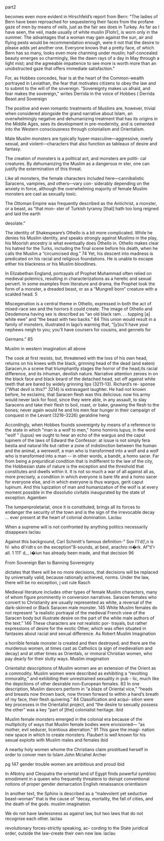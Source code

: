 part2

becomes even more evident in Hirschfeld’s report from Bern: "The ladies of Bern have been reproached for sequestering their faces from the profane gaze of men by means of veils, just as the fair sex does in Turkey. As far as I have seen, the veil, made usually of white muslin [Flohr], is worn only in the summer. The advantages that a woman may gain against the sun, air and flying pests would be recommendation enough, were it not that the desire to please adds yet another one. Everyone knows that a pretty face, of which Bern has so many, looks even more charming under muslin; half-concealed beauty emerges so charmingly, like the dawn rays of a day in May through a light mist; and the agreeable impatience to see more is worth more than an unobstructed gaze that offers immediate satisfaction."

For, as Hobbes concedes, fear is at the heart of the Common-wealth portrayed in Leviathan, the fear that motivates citizens to obey the law and to submit to the will of the sovereign. “Sovereignty makes us afraid, and fear makes the sovereign,” writes Derrida in the voice of Hobbes (  Derrida Beast and Sovereign


The positive and even romantic treatments of Muslims are, however, trivial when considered alongside the grand narrative about Islam, an overwhelmingly negative and dehumanizing treatment that has its origins in the Middle Ages, sees its development in pre-modernity, and is cemented into the Western consciousness through colonialism and Orientalism.

Male Muslim monsters are typically hyper-masculine—aggressive, overly sexual, and violent—characters that also function as tableaux of desire and fantasy.

The creation of monsters is a political act, and monsters are politi- cal creatures.
By dehumanizing the Muslim as a dangerous m ster, one can justify the extermination of this threat.

Like all monsters, the female characters included here—cannibalistic Saracens, vampires, and others—vary con- siderably depending on the anxiety in force, although the overwhelming majority of female Muslim monsters are cast as sexually toxic.

The Ottoman Empire was frequently described as the Antichrist, a monster, or a beast, as “that mon- ster of Turkish tyranny [that] hath too long reigned and laid the earth

desolate.”

The identity of Shakespeare’s Othello is a bit more complicated. While he denies his Muslim identity, and speaks strongly against Muslims in the play, his Moorish ancestry is what eventually does Othello in. Othello makes clear his hatred for the Turks, including the final scene before his death, when he calls the Muslim a “circumcised dog.” 74 Yet, his descent into madness is predicated on his racial and religious foundations. He is unable to escape either his blackness or his Muslim bloodlines.

In Elizabethan England, portrayals of Prophet Muhammad often relied on medieval polemics, resulting in characterizations as a heretic and sexual pervert. In some examples from literature and drama, the Prophet took the form of a monster, a dreaded beast, or as a “Mungrell born” creature with a scalded head. 5

Miscegenation is a central theme in Othello, expressed in both the act of mixed-race sex and the horrors it could create. The image of Othello and Desdemona having sex is described as “an old black ram. . . tupping [a] white ewe” and “the beast with two backs.” 84 This union would result in a family of monsters, illustrated in Iago’s warning that, “[y]ou’ll have your nephews neigh to you; you’ll have coursers for cousins, and gennets for

Germans.” 85

Muslim in western imagination all above

The cook at first resists, but, threatened with the loss of his own head, returns on his knees with the black, grinning head of the dead (and eaten) Saracen,in a scene that triumphantly stages the horror of the head,its racial difference, and its inhuman, devilish nature. Narrative attention zeroes in on the black face and black beard of the detached head, set off against white teeth that are bared by widely grinning lips (3211–13). Richard’s re- sponse (“What devil is this?” 3214) is extravagant laughter. He had not known before, he exclaims, that Saracen flesh was this delicious: now his army would never lack for food, since they were able, in any assault, to slay Saracens and take their flesh to boil, roast, or bake, gnawing the flesh to the bones; never again would he and his men fear hunger in their campaign of conquest in the Levant (3216–3226) geraldine heng

Accordingly, when Hobbes founds sovereignty by means of a reference to the state in which "man is a wolf to men," homo hominis lupus, in the word "wolf " (lupus) we ought to hear an echo of the wargus and the caput lupinem of the laws of Edward the Confessor: at issue is not simply fera bestia and natural life but rather a zone of indistinction between the human and the animal, a werewolf, a man who is transformed into a wolf and a wolf who is transformed into a man -- in other words, a bandit, a homo sacer. Far from being a prejuridical condition that is indifferent to the law of the city, the Hobbesian state of nature is the exception and the threshold that constitutes and dwells within it. It is not so much a war of all against all as, more precisely, a condition in which everyone is bare life and a homo sacer for everyone else, and in which everyone is thus wargus, gerit caput lupinum. And this lupization of man and humanization of the wolf is at every moment possible in the dissolutio civitatis inaugurated by the state of exception. Agamben

The lumpenproletariat, once it is constituted, brings all its forces to endanger the security of the town and is the sign of the irrevocable decay … ever present at the heart of colonial domination. Laclau

When a supreme will is not confronted by anything politics necessarily disappears laclau

Against this background, Carl Schmitt's famous definition-" Sov­ l'l'd(!,n is hl· who dl'ridt·s on the exception"8-sounds, at best, anachro­ ni�rk. Af"tl'r all. 1 111' d,., i�iun has already been made, and that decision 96

From Sovereign Ban to Banning Sovereignty

dictates that there will be no more decisions, that decisions will be replaced by universally valid, because rationally achieved, norms. Under the law, there will be no exception, j ust rule Rasch

Medieval literature includes other types of female Muslim characters, many of whom figure prominently in conversion narratives. Saracen females who convert to Christianity are usually represented as white, a reversal of the dark-skinned or Black Saracen male monster. 145 White Muslim females do not represent “a realistic portrayal of the medieval French view of the Saracen body but illustrate desire on the part of the white male authors of the text.” 146 These characters are not realistic por- trayals, but rather expressions of desire for the exotic Other, which was often situated in fantasies about racial and sexual difference. As Robert Muslim Imagination

a horrible female monster is created and then destroyed; and there are the murderous women, at times cast as Catholics (a sign of medievalism and decay) and at other times as Orientals, or immoral Christian women, who pay dearly for their slutty ways. Muslim imagination

Orientalist descriptions of Muslim women are an extension of the Orient as a commodity. Muslim women were described as exhibiting a “revolting immorality,” and exhibiting their unrestrained sexuality in pub - lic, much like the depictions of other desirable non-European females. 83 In one description, Muslim dancers perform in “a blaze of Oriental vice,” “heads and breasts now thrown back, now thrown forward to within a hand’s breath of my face, their flesh quivering.” 84 Classification and acqui- sition were key processes in the Orientalist project, and “the desire to sexually possess the other” was a key “part of [the] colonialist heritage. ibid

Muslim female monsters emerged in the colonial era because of the multiplicity of ways that Muslim female bodies were envisioned— “as mother, evil seducer, licentious aberration.” 91 This gave the imagi- nation new space in which to create monsters. Flaubert is well known for his sexual exploits with Muslim males and females ibid

A nearby holy women whome the Christians claim prostitued herself in order to conver men to Islam John Mciahel Archer

pg 147 gender trouble women are ambitious and proud ibid

In ANotny and Cleopatra the oriental land of Egypt finds powerful symbloic emodiment in a queen who frequently threatens to dsirupt conventional notions of proper gender demarcation English renaissance orientlaism

In another text, the Sphinx is described as a “malevolent yet seductive beast-woman” that is the cause of “decay, mortality, the fall of cities, and the death of the gods. muslim imagination

We do not have lawlessness as against law, but two laws that do not recognise each other. laclau

revolutionary forces-strictly speaking, ac- cording to the State juridical order, outside the law-create their own new law. laclau
